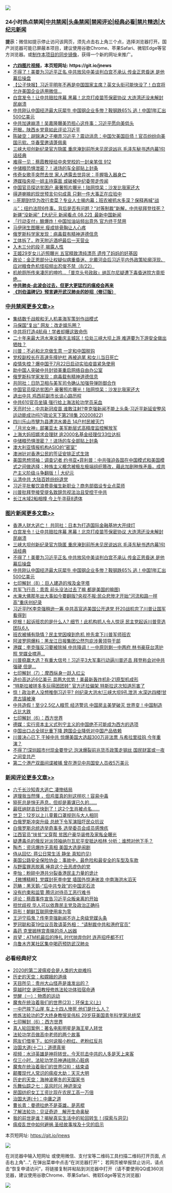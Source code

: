 ![](https://raw.githubusercontent.com/fqnews/bnews/master/64photo/fqnews-qr.jpg)

<div id="tt">
<h3>24小时热点禁闻|<a href="#%E4%B8%AD%E5%85%B1%E7%A6%81%E9%97%BB%E6%9B%B4%E5%A4%9A%E6%96%87%E7%AB%A0">中共禁闻</a>|<a href="#%E5%9B%BE%E7%89%87%E6%96%B0%E9%97%BB%E6%9B%B4%E5%A4%9A%E6%96%87%E7%AB%A0">头条禁闻</a>|<a href="#%E6%96%B0%E9%97%BB%E8%AF%84%E8%AE%BA%E6%9B%B4%E5%A4%9A%E6%96%87%E7%AB%A0">禁闻评论|<a href="#%E5%BF%85%E7%9C%8B%E7%BB%8F%E5%85%B8%E5%A5%BD%E6%96%87">经典必看|<a href="/video.md#%E7%A6%81%E7%89%87%E7%B2%BE%E9%80%89">禁片精选</a>|<a href="https://github.com/fqnews/djy/blob/master/gb/nf1351518.md#1">大纪元新闻</a></h3>
<div><b>提示：</b>微信如提示停止访问该网页，须先点击右上角三个点，选择浏览器打开。国产浏览器可能已屏蔽本项目，建议使用谷歌Chrome、苹果Safari、微软Edge等官方浏览器。或<a href="https://github.com/fqnews/bnews/blob/master/%E5%88%B6%E4%BD%9Cgit%E7%A6%81%E9%97%BB%E9%95%9C%E5%83%8F.md">制作本项目的同步镜像</a>，获得一个新的网址来推广。</div>
<ul>
<li><b><a href="http://d1.bdrive.tk/64.mp4" target="_blank">六四图片视频</a>，本页短网址: https://git.io/jnews</b></li>
<li><a href="/topimagenews/20200822/1384172.md">不得了！美要为习近平正名 中共放风中美谈判白宫不承认 传金正恩昏迷 是他幕后操盘</a></li>
<li><a href="/bannedvideo/20200822/1384156.md">【公子快报】习近平明年不再是中国国家主席？英文头衔可能快没了！白宫将允许美国企业适用微信...</a></li>
<li><a href="/topimagenews/20200823/1384229.md">白宫发令！让中共赔拉序幕 黑幕！北京打疫苗签保密协议 大连湾还没未解封 民崩溃</a></li>
<li><a href="/topimagenews/20200822/1384137.md">中共刚认中国经济最大灰犀牛 中国钢企业多惨？鞍钢跌65% 逃！中国1年汇出500亿美元</a></li>
<li><a href="/cnnews/20200823/1384265.md">中共加速崩溃！吴嘉隆曝美恐担心这件事：习近平愿向美低头</a></li>
<li><a href="/bannedvideo/20200822/1384173.md">开眼，陕西乡党竟如此评论习近平</a></li>
<li><a href="/bannedvideo/20200823/1384281.md">陈破空：胡锦涛之子嘲弄习近平？震动消息：中国欠美国巨债！官员纷纷向美国示软。华春莹邀请蓬佩奥</a></li>
<li><a href="/topimagenews/20200822/1384216.md">三峡大坝创新纪录官方隐匿 重庆淹到前所未见民说凶兆 毛泽东秘书透内幕1句话经典</a></li>
<li><a href="/bannedvideo/20200823/1384280.md">难得一见：蔡霞教授给中央党校的一封亲笔信 912</a></li>
<li><a href="/cbnews/20200823/1384248.md">中储粮恐惧泄密？！进场的车全部贴上封条</a></li>
<li><a href="/yule/20200823/1384292.md">传奇女歌手突然去世 家人透露去世异状：手握吸入器身亡</a></li>
<li><a href="/headline/20200822/1384116.md">港媒指央视一姐主持露面 或破被中纪委带走传闻</a></li>
<li><a href="/cbnews/20200823/1384362.md">中国官员探访贫困户 豪奢照片曝光！陆网惊呆：沙发比我家还大</a></li>
<li><a href="/comments/20200823/1384284.md">得道喇嘛的现世预言句句成真 只剩一件大事正在应验中</a></li>
<li><a href="/bannedvideo/20200823/1384312.md">💥死期到❗️华为改行卖菜？专业人士揭内幕；班农被抓水多深？保释再喊“战斗”；纽约法院6件事，背后是否有问题？“对等制裁”新解，中共挺拜登找死？新疆“没新闻”【大纪元 新闻看点 08.22】最新中国新闻</a></li>
<li><a href="/cnnews/20200823/1384266.md">「行动支付」酿爆炸！中国加油站频出意外 官方终于禁用</a></li>
<li><a href="/yule/20200823/1384290.md">马伊琍生图曝光 瘦成排骨胸让人心疼</a></li>
<li><a href="/cbnews/20200823/1384378.md">俄罗斯科学家发现：病毒载有精神道德信息</a></li>
<li><a href="/lifebaike/20200823/1384255.md">工体拆了，昨天附近酒吧最后一天营业</a></li>
<li><a href="/funmedia/20200823/1384289.md">入木三分的段子 揭露人性</a></li>
<li><a href="/yule/20200823/1384241.md">王姬29岁女儿近照曝光 五官精致清纯漂亮 遗传了妈妈的好基因</a></li>
<li><a href="/bannedvideo/20200823/1384278.md">政论：金正恩部分让权疑似病重昏迷、北戴河会后习近平内外政策轮廓浮现、应对粮食危机怪招频出忍俊不禁（8/22）</a></li>
<li><a href="/worldnews/20200822/1384068.md">机舱厕所传来凄厉的呻吟…「普京头号政敌」纳瓦尔尼疑遭下毒昏迷院方竟拒绝…</a></li>
<li><b><a href="/comments/20200211/1275071.md" target="_blank">中共肺炎-此波会过去，但更大更猛烈的瘟疫会再来</a></b></li>
<li><b><a href="/comments/20200207/1272816.md" target="_blank">《刘伯温碑记》预言避开武汉肺炎的妙招（修订版）</a></b></li>
</ul>
</div>

<div class="catlist">
<h3><a href="/cbnews/" target="_blank">中共禁闻</a><span><a href="/cbnews/" target="_blank" rel="nofollow">更多文章>></a></span></h3>
<ul>
<li><a href="/cbnews/20200823/1384464.md" target="_blank">集结数千战舰和无人机美海军策划作战模式</a></li>
<li><a href="/cbnews/20200823/1384441.md" target="_blank">马保国“复出” 网友：改走娱乐圈？</a></li>
<li><a href="/cbnews/20200823/1384437.md" target="_blank">中共将打造4航母！学者却曝这致命伤</a></li>
<li><a href="/cbnews/20200823/1384436.md" target="_blank">二十年来最大洪水淹没重庆主城区！位处三峡大坝上游 难道要为下游安全做出牺牲？</a></li>
<li><a href="/cbnews/20200823/1384431.md" target="_blank">川普：不必和北京做生意 一定和中国脱钩</a></li>
<li><a href="/cbnews/20200823/1384426.md" target="_blank">党校副校长在高速先撞护栏 再被追尾 和女儿当日死亡</a></li>
<li><a href="/cbnews/20200823/1384425.md" target="_blank">疫情失控？爆中国于7月22日启动实验疫苗紧急使用</a></li>
<li><a href="/cbnews/20200823/1384397.md" target="_blank">助中国人突破中共封锁美重启网络自由办公室</a></li>
<li><a href="/cbnews/20200823/1384378.md" target="_blank">俄罗斯科学家发现：病毒载有精神道德信息</a></li>
<li><a href="/cbnews/20200823/1384373.md" target="_blank">共同社：日防卫相与美军司令确认加强导弹防御合作</a></li>
<li><a href="/cbnews/20200823/1384362.md" target="_blank">中国官员探访贫困户 豪奢照片曝光！陆网惊呆：沙发比我家还大</a></li>
<li><a href="/cbnews/20200823/1384349.md" target="_blank">退出中共 鸡西前副市长谈心路历程</a></li>
<li><a href="/cbnews/20200823/1384348.md" target="_blank">中共610官员坐镇 强行给上海法轮功学员采血</a></li>
<li><a href="/cbnews/20200823/1384344.md" target="_blank">天亮时分：中共新冠疫苗,谁敢注射?李克强新闻不能上头条;习近平新延安整风运动能成功吗?(政论天下第218集 20200822)</a></li>
<li><a href="/cbnews/20200823/1384324.md" target="_blank">四川乐山市犍为县遭洪水袭击 14户村民被灭门</a></li>
<li><a href="/cbnews/20200823/1384288.md" target="_blank">「月光女神」部署亚太 美军断层式高精度监控解放军</a></li>
<li><a href="/cbnews/20200823/1384264.md" target="_blank">上海大妈招婿求会理财 逾2000名基金经理仅33位达标</a></li>
<li><a href="/cbnews/20200823/1384248.md" target="_blank">中储粮恐惧泄密？！进场的车全部贴上封条</a></li>
<li><a href="/cbnews/20200822/1384212.md" target="_blank">澳大利亚情报机构ASIO的“密室”</a></li>
<li><a href="/cbnews/20200822/1384207.md" target="_blank">澳洲针对香港公民的签证安排正式生效</a></li>
<li><a href="/cbnews/20200822/1384176.md" target="_blank">美国思想领袖：调查记者 约书亚•菲利普：中共强迫各国在中国模式和美国模式之间做选择；种族主义概念被极左极端组织篡改，藉此加剧种族矛盾，成共产主义阶级斗争翻版！| 大纪元</a></li>
<li><a href="/cbnews/20200822/1384088.md" target="_blank">认清中共 大陆百姓纷纷退党</a></li>
<li><a href="/cbnews/20200822/1384079.md" target="_blank">习近平批餐饮浪费竟催生新职业？商务部倡设专业点菜师</a></li>
<li><a href="/cbnews/20200822/1384070.md" target="_blank">川普批拜登接受提名致辞忽视法治且受控于中共</a></li>
<li><a href="/cbnews/20200822/1384066.md" target="_blank">长江水域2船相撞 今上午寻获8遗体</a></li>

</ul>
</div>
<div class="catlist">
<h3><a href="/topimagenews/" target="_blank">图片新闻</a><span><a href="/topimagenews/" target="_blank" rel="nofollow">更多文章>></a></span></h3>
<ul>
<li><a href="/topimagenews/20200823/1384412.md" target="_blank">香港人财大逃亡！ 共同社：日本为打造国际金融基地大开绿灯</a></li>
<li><a href="/topimagenews/20200823/1384229.md" target="_blank">白宫发令！让中共赔拉序幕 黑幕！北京打疫苗签保密协议 大连湾还没未解封 民崩溃</a></li>
<li><a href="/topimagenews/20200822/1384216.md" target="_blank">三峡大坝创新纪录官方隐匿 重庆淹到前所未见民说凶兆 毛泽东秘书透内幕1句话经典</a></li>
<li><a href="/topimagenews/20200822/1384172.md" target="_blank">不得了！美要为习近平正名 中共放风中美谈判白宫不承认 传金正恩昏迷 是他幕后操盘</a></li>
<li><a href="/topimagenews/20200822/1384137.md" target="_blank">中共刚认中国经济最大灰犀牛 中国钢企业多惨？鞍钢跌65% 逃！中国1年汇出500亿美元</a></li>
<li><a href="/comments/20200822/1383925.md" target="_blank">七印解封（8）：巨人建造的埃及金字塔</a></li>
<li><a href="/topimagenews/20200822/1383915.md" target="_blank">共军飞行员：乖乖 前头没法过去了嘛 都是美国的嘛图)</a></li>
<li><a href="/topimagenews/20200821/1383668.md" target="_blank">水淹大佛那年出大事如今要翻版?央视不报:民众悲惨才开始“河流和路一样高”重庆创纪录</a></li>
<li><a href="/topimagenews/20200821/1383595.md" target="_blank">习近平PK李克强稍逊一筹 中共高官逃美国公开退党 歼20战机完了川普让国军看得到</a></li>
<li><a href="/topimagenews/20200821/1383581.md" target="_blank">挖根！起诉班农的是什么人? 细节！此机构抓人令人惊讶 民主党起诉川普竞选团队6人</a></li>
<li><a href="/topimagenews/20200821/1383491.md" target="_blank">班农被捕有隐情？民主党因嗅到危机 抢先拿下川普军师班农</a></li>
<li><a href="/topimagenews/20200821/1383271.md" target="_blank">阿波罗网爆料：黑龙江日报集团公然包庇涉黄领导干部</a></li>
<li><a href="/topimagenews/20200820/1383199.md" target="_blank">港媒：李克强反习要被除掉 中共降调！一中原则剩一中两府 林书豪获台湾护照 党媒全噤声…</a></li>
<li><a href="/topimagenews/20200820/1383194.md" target="_blank">川普稳赢大选？有重大信号！习近平3大军事行动逼川普还击 拜登称会对中共强硬 但是&#8230;</a></li>
<li><a href="/comments/20200820/1383036.md" target="_blank">七印解封（7）：摩西纵身一跃入红尘</a></li>
<li><a href="/topimagenews/20200820/1382927.md" target="_blank">造价高达近6亿美元 具两大优势！美最新轰炸机B-21原型机成形</a></li>
<li><a href="/topimagenews/20200820/1382904.md" target="_blank">“特斯拉被拼多多玩得团团转” 官方还拉偏架 特斯拉这次知道厉害了</a></li>
<li><a href="/topimagenews/20200819/1382697.md" target="_blank">惊！政治老人没想推倒习近平? 创纪录大洪水!三峡大坝9孔泄洪 水深达四楼!甘肃古镇被淹</a></li>
<li><a href="/topimagenews/20200819/1382597.md" target="_blank">中共造假！至少2.5亿人粮荒 经济警讯 中国房主美梦破灭 世界变！中国制造占比大跌</a></li>
<li><a href="/comments/20200819/1382591.md" target="_blank">七印解封（6）：西方世界</a></li>
<li><a href="/topimagenews/20200819/1382405.md" target="_blank">德媒：实行资本主义式列宁主义的中国绝不可能成为西方的选项</a></li>
<li><a href="/topimagenews/20200819/1382271.md" target="_blank">中国出口占全球比重下降 跨国企业降低对中国产品依赖</a></li>
<li><a href="/topimagenews/20200818/1382205.md" target="_blank">川普决心已下 干掉中共 惊爆美国大选超300万非法票 与希拉里挂钩 今年重演？</a></li>
<li><a href="/topimagenews/20200818/1382108.md" target="_blank">不得了!深圳超市付现金要登记 泡沫爆裂前兆货币政策走钢丝 国民财富或一夜之间变共产</a></li>
<li><a href="/topimagenews/20200818/1381909.md" target="_blank">第二个港产双面间谍被捕 曾在港见中共国安人员收5万美元</a></li>

</ul>
</div>
<div class="catlist">
<h3><a href="/comments/" target="_blank">新闻评论</a><span><a href="/comments/" target="_blank" rel="nofollow">更多文章>></a></span></h3>
<ul>
<li><a href="/comments/20200823/1384467.md" target="_blank">六千长沙知青大逃亡 凄惨结局</a></li>
<li><a href="/comments/20200823/1384450.md" target="_blank">道理我当然懂 ，但鸡蛋真的别这样吃！容易中毒</a></li>
<li><a href="/comments/20200823/1384449.md" target="_blank">猝死总是悄无声息，但却是蓄谋已久的&#8230;&#8230;</a></li>
<li><a href="/comments/20200823/1384448.md" target="_blank">最旺纳财吉日快到了！这2个生肖被点名&#8230;&#8230;</a></li>
<li><a href="/comments/20200823/1384447.md" target="_blank">世卫：12岁以上儿童戴口罩规则与大人相同</a></li>
<li><a href="/comments/20200823/1384428.md" target="_blank">白俄罗斯冲突升级 总统下令军演阻吓民众抗议</a></li>
<li><a href="/comments/20200823/1384427.md" target="_blank">白俄罗斯总统选举奇事多 选举委员会成员感愧疚</a></li>
<li><a href="/comments/20200823/1384423.md" target="_blank">江西官员“扶贫”又穿帮 贫困户豪华装修及家俬全曝光</a></li>
<li><a href="/comments/20200823/1384422.md" target="_blank">疑遭毒杀的俄反对派领袖纳尔瓦尼平安抵达柏林 分析：谁想对他下手？</a></li>
<li><a href="/comments/20200823/1384420.md" target="_blank">陶杰：资讯爆炸无真相 美国大选是闹剧</a></li>
<li><a href="/comments/20200823/1384419.md" target="_blank">侍从回忆: 蒋公日常生活 静坐 真知灼见)</a></li>
<li><a href="/comments/20200823/1384410.md" target="_blank">美国公路安全保险协会：事故中，最危险和最安全的车型及车款</a></li>
<li><a href="/comments/20200823/1384407.md" target="_blank">与野蛮罪恶脱离 唾弃这个丑恶虚伪的党</a></li>
<li><a href="/comments/20200823/1384376.md" target="_blank">李怡：粉碎中港共分裂香港民主力量的诡计</a></li>
<li><a href="/comments/20200823/1384366.md" target="_blank">【微博精粹】党媒封死李中堂 墙国外惊涛骇浪 中南海洪水滔天</a></li>
<li><a href="/comments/20200823/1384365.md" target="_blank">范畴：黑天鹅-“后中共专政”的中国泥石流</a></li>
<li><a href="/comments/20200823/1384364.md" target="_blank">没有约束和监管 腾讯对待员工恶行难书</a></li>
<li><a href="/comments/20200823/1384363.md" target="_blank">评论：蔡霞事件宣告习近平众叛亲离的开始</a></li>
<li><a href="/comments/20200823/1384352.md" target="_blank">担忧歧视 华人可以依靠民主党及政治正确吗</a></li>
<li><a href="/comments/20200823/1384351.md" target="_blank">异形！朝鲜互联网使用率为零</a></li>
<li><a href="/comments/20200823/1384343.md" target="_blank">王沪宁捣鬼？传李克强新闻不许上央级党媒头条</a></li>
<li><a href="/comments/20200823/1384342.md" target="_blank">罗冠聪和英19位议员敦请英外相： “请制裁中共和港府官员”</a></li>
<li><a href="/comments/20200823/1384335.md" target="_blank">毒药 克里姆林宫青睐的杀人凶器</a></li>
<li><a href="/comments/20200823/1384334.md" target="_blank">肖望：ATM机最后的挣扎 时代抛弃你时 连声招呼都不打</a></li>
<li><a href="/comments/20200823/1384314.md" target="_blank">乌鲁木齐某社区集中喝药预防武汉肺炎</a></li>

</ul>
</div>

<div class="catlist">
<h3>必看经典好文</h3>
<ul>
<li><a href="/comments/20200712/1359432.md" target="_blank">2020的第二波瘟疫会是人类的大劫难吗</a></li>
<li><a href="/cbnews/20190219/1083302.md" target="_blank">历史的天空：和嫦娥的道缘</a></li>
<li><a href="/comments/20200816/1381132.md" target="_blank">天目所见：贵州大山怪声是谁发出的？</a></li>
<li><a href="/comments/20200511/1322384.md" target="_blank">穿越时空 谢田教授修炼法轮功体验宿命通</a></li>
<li><a href="/comments/20200810/1377609.md" target="_blank">觉醒（一）：物质的运动</a></li>
<li><a href="/ssgc/20180904/993719.md" target="_blank">魔鬼在统治着我们的世界(23)：环保主义(上)</a></li>
<li><a href="/cbnews/20200611/1343057.md" target="_blank">一中巴摔下山崖 车上十四人惨死 他们是什么人？</a></li>
<li><a href="/comments/20190517/1129285.md" target="_blank">修炼法轮功的芝大终身教授吴伟标 29岁获美国青年科学家总统奖</a></li>
<li><a href="/comments/20200819/1382591.md" target="_blank">七印解封（6）：西方世界</a></li>
<li><a href="/comments/20200523/1332915.md" target="_blank">真人轮回案例：著名电影明星是海王星人转世</a></li>
<li><a href="/comments/20200629/1352533.md" target="_blank">法轮功学员做高中老师的两个故事</a></li>
<li><a href="/comments/20200712/1359630.md" target="_blank">网友们借鉴下，如何说服小粉红、老粉红反共</a></li>
<li><a href="/cbnews/20180318/916241.md" target="_blank">治国大道(十二)：道德真鉴</a></li>
<li><a href="/comments/20200623/1273653.md" target="_blank">视频：水浒英雄是神将转世，今天抗击中共的人多是天上来客</a></li>
<li><a href="/health/20170626/780270.md" target="_blank">仅三小时，法轮功学员神通祛除心脏病</a></li>
<li><a href="/comments/20181228/1054609.md" target="_blank">魔鬼在统治着我们的世界(28)：结束语</a></li>
<li><a href="/comments/20200619/783185.md" target="_blank">颠覆现代人常识的瘟疫大劫：天灭大明</a></li>
<li><a href="/tculture/xiulian/20170318/732480.md" target="_blank">历史的天空：海神波塞冬的天国家书</a></li>
<li><a href="/tculture/20190101/792550.md" target="_blank">乐舞仙踪之七：巫风时兴 神迹渐没</a></li>
<li><a href="/lifebaike/20200515/1328783.md" target="_blank">民国纺织女工工资比现在农民工高一万倍</a></li>
<li><a href="/cbnews/20180316/915423.md" target="_blank">治国大道(十)：中庸之道</a></li>
<li><a href="/comments/20180726/727420.md" target="_blank">曹长青：曼德拉绝不是英雄，是恶棍</a></li>
<li><a href="/comments/20200307/1289968.md" target="_blank">了解法轮功：见证奇迹　解开生命奥秘</a></li>
<li><a href="/comments/20200715/1359453.md" target="_blank">我的前世是谁？揭秘真实生活中的轮回转生！(探索与洞见)</a></li>
<li><a href="/comments/20200618/1346823.md" target="_blank">瘟疫乱世中如何避祸 圣经故事埃及十灾的启示</a></li>

</ul>
</div>

本页短网址: https://git.io/jnews

![](https://raw.githubusercontent.com/fqnews/bnews/master/64photo/fqnews-qr.jpg)

在浏览器中输入短网址 或使用微信、支付宝等二维码工具扫描二维码打开页面, 点击右上角"...", 在弹出菜单中点击“在浏览器打开”； 若网页被举报禁止访问，请点击“恢复申请访问”，将链接复制并粘贴到浏览器中打开（请不要使用QQ或360浏览器，建议使用谷歌Chrome、苹果Safari、微软Edge等官方浏览器）

![](https://raw.githubusercontent.com/fqnews/bnews/master/64photo/wx.jpg)